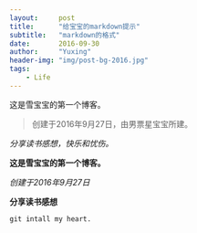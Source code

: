 ```yaml
---
layout:     post
title:      "给宝宝的markdown提示"
subtitle:   "markdown的格式"
date:       2016-09-30
author:     "Yuxing"
header-img: "img/post-bg-2016.jpg"
tags:
    - Life
---
```



这是雪宝宝的第一个博客。

> 创建于2016年9月27日，由男票星宝宝所建。

*分享读书感想，快乐和忧伤。*

**这是雪宝宝的第一个博客。**

_创建于2016年9月27日_

__分享读书感想__

    git intall my heart.


